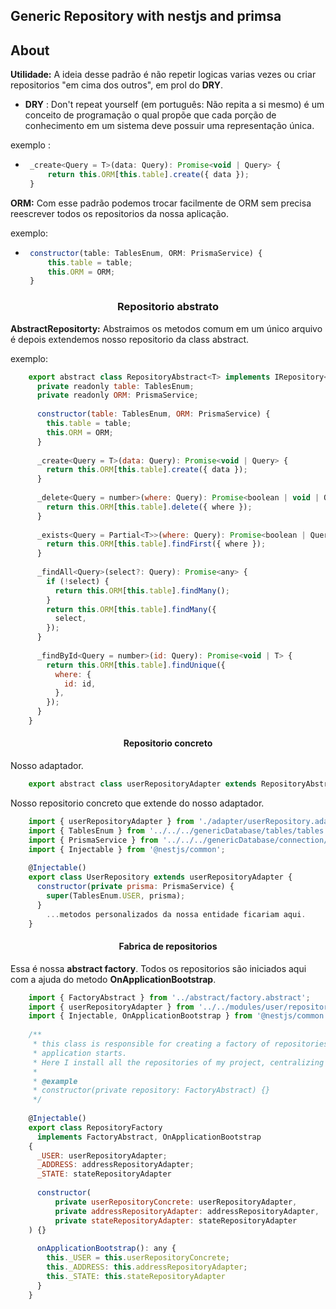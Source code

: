 ## Generic Repository with nestjs and primsa 

## About 
**Utilidade:**
A ideia desse padrão é não repetir logicas varias vezes ou criar 
repositorios "em cima dos outros", em prol do **DRY**. 

* **DRY** : Don't repeat yourself (em português: Não repita a si mesmo) é um 
conceito de programação o qual propõe que cada porção de conhecimento em um sistema deve possuir uma representação
única.

exemplo :
-  ```javascript
    _create<Query = T>(data: Query): Promise<void | Query> {
        return this.ORM[this.table].create({ data });
    }
    ```


**ORM:** Com esse padrão podemos trocar facilmente de ORM sem precisa reescrever todos os repositorios da nossa 
aplicação.

exemplo:
-  ```javascript
    constructor(table: TablesEnum, ORM: PrismaService) {
        this.table = table;
        this.ORM = ORM;
    }
    ```
<h3 align="center">Repositorio abstrato</h3>

**AbstractRepositorty:** Abstraimos os metodos comum em um único arquivo é depois extendemos nosso repositorio da class abstract.

exemplo: 


```javascript
    export abstract class RepositoryAbstract<T> implements IRepository<T> {
      private readonly table: TablesEnum;
      private readonly ORM: PrismaService;
    
      constructor(table: TablesEnum, ORM: PrismaService) {
        this.table = table;
        this.ORM = ORM;
      }
    
      _create<Query = T>(data: Query): Promise<void | Query> {
        return this.ORM[this.table].create({ data });
      }
    
      _delete<Query = number>(where: Query): Promise<boolean | void | Query> {
        return this.ORM[this.table].delete({ where });
      }
    
      _exists<Query = Partial<T>>(where: Query): Promise<boolean | Query> {
        return this.ORM[this.table].findFirst({ where });
      }
    
      _findAll<Query>(select?: Query): Promise<any> {
        if (!select) {
          return this.ORM[this.table].findMany();
        }
        return this.ORM[this.table].findMany({
          select,
        });
      }
    
      _findById<Query = number>(id: Query): Promise<void | T> {
        return this.ORM[this.table].findUnique({
          where: {
            id: id,
          },
        });
      }
    }
```
<h4 align="center">Repositorio concreto</h4>

Nosso adaptador.

```javascript
    export abstract class userRepositoryAdapter extends RepositoryAbstract<IUSER> {}
```

Nosso repositorio concreto que extende do nosso adaptador.

```javascript
    import { userRepositoryAdapter } from './adapter/userRepository.adapter';
    import { TablesEnum } from '../../../genericDatabase/tables/tables.enum';
    import { PrismaService } from '../../../genericDatabase/connection/prisma';
    import { Injectable } from '@nestjs/common';
    
    @Injectable()
    export class UserRepository extends userRepositoryAdapter {
      constructor(private prisma: PrismaService) {
        super(TablesEnum.USER, prisma);
      }
        ...metodos personalizados da nossa entidade ficariam aqui.
    }
```




<h4 align="center">Fabrica de repositorios</h4>

Essa é nossa **abstract factory**. Todos os repositorios são iniciados aqui com a ajuda do metodo **OnApplicationBootstrap**.

```javascript
    import { FactoryAbstract } from '../abstract/factory.abstract';
    import { userRepositoryAdapter } from '../../modules/user/repository/adapter/userRepository.adapter';
    import { Injectable, OnApplicationBootstrap } from '@nestjs/common';
    
    /**
     * this class is responsible for creating a factory of repositories and starting them when the
     * application starts.
     * Here I install all the repositories of my project, centralizing them all
     *
     * @example
     * constructor(private repository: FactoryAbstract) {}
     */
    
    @Injectable()
    export class RepositoryFactory
      implements FactoryAbstract, OnApplicationBootstrap
    {
      _USER: userRepositoryAdapter;
      _ADDRESS: addressRepositoryAdapter;
      _STATE: stateRepositoryAdapter
    
      constructor(
          private userRepositoryConcrete: userRepositoryAdapter,
          private addressRepositoryAdapter: addressRepositoryAdapter,
          private stateRepositoryAdapter: stateRepositoryAdapter
    ) {}
    
      onApplicationBootstrap(): any {
        this._USER = this.userRepositoryConcrete;
        this._ADDRESS: this.addressRepositoryAdapter;
        this._STATE: this.stateRepositoryAdapter
      }
    }

```
